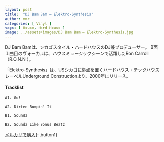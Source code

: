```yaml
---
layout: post
title:  "DJ Bam Bam – Elektro-Synthesis"
author: mmr
categories: [ Vinyl ]
tags: [ House, Hard House ]
image: ../assets/images/DJ Bam Bam – Elektro-Synthesis.jpg
---
```


DJ Bam Bamは、シカゴスタイル・ハードハウスのDJ兼プロデューサー。
B面１曲目のヴォーカルは、ハウスミュージックシーンで活躍したRon Carroll（R.O.N.N ）。

「Elektro-Synthesis」は、USシカゴに拠点を置くハードハウス・テックハウスレーベルUnderground Constructionより、2000年にリリース。

#### Tracklist
```md
A1. Go!

A2. Dirtee Bumpin' It

B1. Soundz

B2. Soundz Like Bonus Beatz
```

[メルカリで購入](https://jp.mercari.com/item/m85609686798?afid=6142608987){: .button1}

